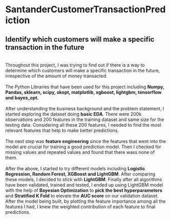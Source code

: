 # SantanderCustomerTransactionPrediction
 ## Identify which customers will make a specific transaction in the future
 <br /> Throughout this project, I was trying to find out if there is a way to determine which customers will make a specific transaction in the future, irrespective of the amount of money transacted.<br />
 <br /> The Python Libraries that have been used for this project including **Numpy, Pandas, sklearn, scipy, skopt, matplotlib, xgboost, lightgbm, tensorflow and bayes_opt.**
 <br />
 <br /> After understanding the business background and the problem statement, I started exploring the dataset doing **basic EDA**. There were 200k observations and 200 features in the training dataset and same size for the testing data. Considering all these 200 features, I needed to find the most relevant features that help to make better predictions. <br />
 <br />The next step was **feature engineering** since the features that went into the model are crucial for training a good prediction model. Then I checked for missing values and repeated values and found that there wass none of them.<br />
 <br />After the above, I started to try different models including **Logistic Regression, Random Forest, XGBoost and LightGBM**. After comparing these models, I decided to stick with **LightGBM**. Finally after all algorithms have been validated, trained and tested, I ended up using LightGBM model with the help of **Bayesian Optimization** to **pick the best hyperparameters** and **Stratified K Fold** to elevate the **AUC score** on our validation dataset. After the model being built, by plotting the feature importance among all the features I had, I knew the weighted contribution of each feature to final predictions.

